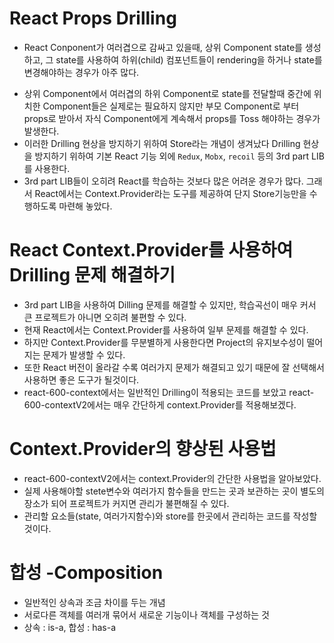 # React Props Drilling

- React Conponent가 여러겹으로 감싸고 있을때, 상위 Component state를
  생성하고, 그 state를 사용하여 하위(child) 컴포넌트들이 rendering을 하거나
  state를 변경해야하는 경우가 아주 많다.

* 상위 Component에서 여러겹의 하위 Component로 state를 전달할때
  중간에 위치한 Component들은 실제로는 필요하지 않지만 부모
  Component로 부터 props로 받아서 자식 Component에게 계속해서 props를
  Toss 해야하는 경우가 발생한다.
* 이러한 Drilling 현상을 방지하기 위하여 Store라는 개념이 생겨났다
  Drilling 현상을 방지하기 위하여 기본 React 기능 외에 `Redux`,
  `Mobx`, `recoil` 등의 3rd part LIB를 사용한다.
* 3rd part LIB들이 오히려 React를 학습하는 것보다 많은 어려운 경우가 많다.
  그래서 React에서는 Context.Provider라는 도구를 제공하여 단지
  Store기능만을 수행하도록 마련해 놓았다.

# React Context.Provider를 사용하여 Drilling 문제 해결하기

- 3rd part LIB을 사용하여 Dilling 문제를 해결할 수 있지만,
  학습곡선이 매우 커서 큰 프로젝트가 아니면 오히려 불편할 수 있다.
- 현재 React에서는 Context.Provider를 사용하여 일부 문제를 해결할 수 있다.
- 하지만 Context.Provider를 무분별하게 사용한다면
  Project의 유지보수성이 떨어지는 문제가 발생할 수 있다.
- 또한 React 버전이 올라갈 수록 여러가지 문제가 해결되고 있기 때문에
  잘 선택해서 사용하면 좋은 도구가 될것이다.
- react-600-context에서는 일반적인 Drilling이 적용되는 코드를 보았고
  react-600-contextV2에서는 매우 간단하게 context.Provider를 적용해보겠다.

# Context.Provider의 향상된 사용법

- react-600-contextV2에서는 context.Provider의 간단한 사용법을 알아보았다.
- 실제 사용해야할 stete변수와 여러가지 함수들을 만드는 곳과
  보관하는 곳이 별도의 장소가 되어 프로젝트가 커지면 관리가 불편해질 수 있다.
- 관리할 요소들(state, 여러가지함수)와 store를 한곳에서 관리하는 코드를 작성할 것이다.

# 합성 -Composition

- 일반적인 상속과 조금 차이를 두는 개념
- 서로다른 객체를 여러개 묶어서 새로운 기능이나 객체를 구성하는 것
- 상속 : is-a, 합성 : has-a
